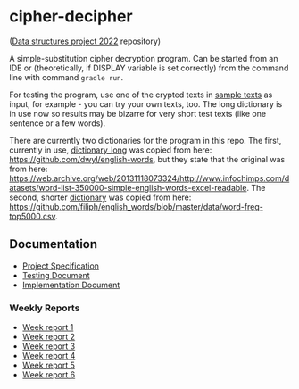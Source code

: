 # cipher-decipher

([Data structures project 2022](https://tiralabra.github.io/2022_p4/index) repository)

A simple-substitution cipher decryption program. Can be started from an IDE or (theoretically, if DISPLAY variable is set correctly) from the command line with command `gradle run`.

For testing the program, use one of the crypted texts in [sample texts](https://github.com/hjeronen/cipher-decipher/blob/main/cipher-decipher/sample_texts.md) as input, for example - you can try your own texts, too. The long dictionary is in use now so results may be bizarre for very short test texts (like one sentence or a few words).

There are currently two dictionaries for the program in this repo. The first, currently in use, [dictionary_long](https://github.com/hjeronen/cipher-decipher/blob/main/cipher-decipher/dictionary_long.txt) was copied from here: https://github.com/dwyl/english-words, but they state that the original was from here: https://web.archive.org/web/20131118073324/http://www.infochimps.com/datasets/word-list-350000-simple-english-words-excel-readable. The second, shorter [dictionary](https://github.com/hjeronen/cipher-decipher/blob/main/cipher-decipher/dictionary.txt) was copied from here: https://github.com/filiph/english_words/blob/master/data/word-freq-top5000.csv.

## Documentation
* [Project Specification](https://github.com/hjeronen/cipher-decipher/blob/main/documentation/project_specification.md)
* [Testing Document](https://github.com/hjeronen/cipher-decipher/blob/main/documentation/testing_document.md)
* [Implementation Document](https://github.com/hjeronen/cipher-decipher/blob/main/documentation/implementation_document.md)

### Weekly Reports
* [Week report 1](https://github.com/hjeronen/cipher-decipher/blob/main/documentation/week_report_1.md)
* [Week report 2](https://github.com/hjeronen/cipher-decipher/blob/main/documentation/week_report_2.md)
* [Week report 3](https://github.com/hjeronen/cipher-decipher/blob/main/documentation/week_report_3.md)
* [Week report 4](https://github.com/hjeronen/cipher-decipher/blob/main/documentation/week_report_4.md)
* [Week report 5](https://github.com/hjeronen/cipher-decipher/blob/main/documentation/week_report_5.md)
* [Week report 6](https://github.com/hjeronen/cipher-decipher/blob/main/documentation/week_report_6.md)
